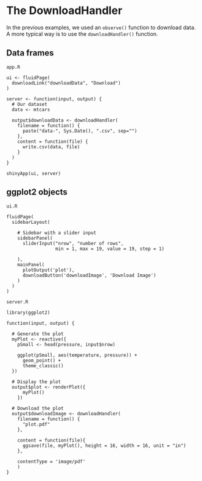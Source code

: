 


# The DownloadHandler

In the previous examples, we used an `observe()` function to download data. A more typical way is to use the `downloadHandler()` function.

## Data frames

`app.R`

```
ui <- fluidPage(
  downloadLink("downloadData", "Download")
)

server <- function(input, output) {
  # Our dataset
  data <- mtcars

  output$downloadData <- downloadHandler(
    filename = function() {
      paste("data-", Sys.Date(), ".csv", sep="")
    },
    content = function(file) {
      write.csv(data, file)
    }
  )
}

shinyApp(ui, server)
```

## ggplot2 objects

`ui.R`

```
fluidPage(
  sidebarLayout(

    # Sidebar with a slider input
    sidebarPanel(
      sliderInput("nrow", "number of rows",
                  min = 1, max = 19, value = 19, step = 1)

    ),
    mainPanel(
      plotOutput('plot'),
      downloadButton('downloadImage', 'Download Image')
    )
  )
)
```

`server.R`

```
library(ggplot2)

function(input, output) {

  # Generate the plot
  myPlot <- reactive({
    pSmall <- head(pressure, input$nrow)

    ggplot(pSmall, aes(temperature, pressure)) +
      geom_point() +
      theme_classic()
  })

  # Display the plot
  output$plot <- renderPlot({
      myPlot()
    })

  # Download the plot
  output$downloadImage <- downloadHandler(
    filename = function() {
      "plot.pdf"
    },

    content = function(file){
      ggsave(file, myPlot(), height = 16, width = 16, unit = "in")
    },

    contentType = 'image/pdf'
    )
}
```
